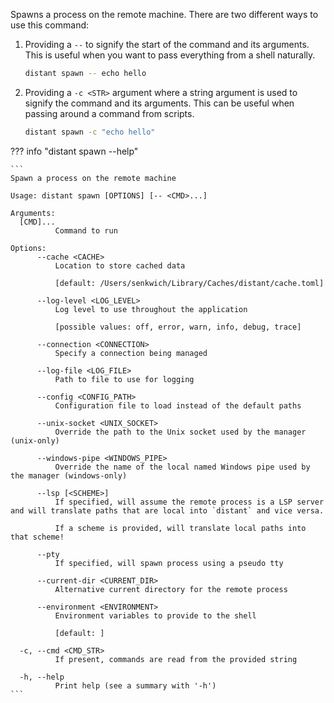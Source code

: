 Spawns a process on the remote machine. There are two different ways to
use this command:

1. Providing a `--` to signify the start of the command and its arguments. This
   is useful when you want to pass everything from a shell naturally.

    ```sh
    distant spawn -- echo hello
    ```

2. Providing a `-c <STR>` argument where a string argument is used to signify
   the command and its arguments. This can be useful when passing around a
   command from scripts.

    ```sh
    distant spawn -c "echo hello"
    ```

??? info "distant spawn --help"

    ```
    Spawn a process on the remote machine

    Usage: distant spawn [OPTIONS] [-- <CMD>...]

    Arguments:
      [CMD]...
              Command to run

    Options:
          --cache <CACHE>
              Location to store cached data

              [default: /Users/senkwich/Library/Caches/distant/cache.toml]

          --log-level <LOG_LEVEL>
              Log level to use throughout the application

              [possible values: off, error, warn, info, debug, trace]

          --connection <CONNECTION>
              Specify a connection being managed

          --log-file <LOG_FILE>
              Path to file to use for logging

          --config <CONFIG_PATH>
              Configuration file to load instead of the default paths

          --unix-socket <UNIX_SOCKET>
              Override the path to the Unix socket used by the manager (unix-only)

          --windows-pipe <WINDOWS_PIPE>
              Override the name of the local named Windows pipe used by the manager (windows-only)

          --lsp [<SCHEME>]
              If specified, will assume the remote process is a LSP server and will translate paths that are local into `distant` and vice versa.

              If a scheme is provided, will translate local paths into that scheme!

          --pty
              If specified, will spawn process using a pseudo tty

          --current-dir <CURRENT_DIR>
              Alternative current directory for the remote process

          --environment <ENVIRONMENT>
              Environment variables to provide to the shell

              [default: ]

      -c, --cmd <CMD_STR>
              If present, commands are read from the provided string

      -h, --help
              Print help (see a summary with '-h')
    ```

